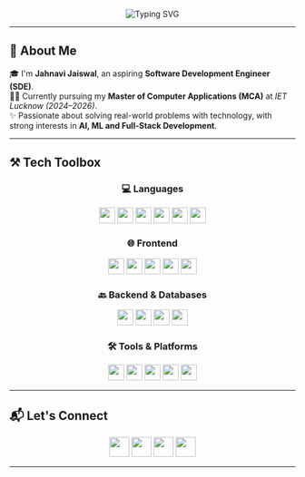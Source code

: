 
<p align="center">
  <img src="https://readme-typing-svg.herokuapp.com?font=Fira+Code&weight=630&duration=4000&pause=1000&color=00F5FF&center=true&vCenter=true&width=800&lines=Hey+there!+I'm+Jahnavi+Jaiswal+👋;Software+Developer💻+%7C+AI+Enthusiast+🤖;Exploring+AI+%2B+Full+Stack+Development" alt="Typing SVG" />
</p>

---

## 🧠 About Me 

🎓 I'm **Jahnavi Jaiswal**, an aspiring **Software Development Engineer (SDE)**.  
👩‍💻 Currently pursuing my **Master of Computer Applications (MCA)** at *IET Lucknow (2024–2026)*.  
✨ Passionate about solving real-world problems with technology, with strong interests in **AI, ML and Full-Stack Development**.  


---

## ⚒️ Tech Toolbox

<div align="center">
  
### 💻 Languages  
<img src="https://img.shields.io/badge/C-00599C?style=for-the-badge&logo=c&logoColor=white" height="28" />
<img src="https://img.shields.io/badge/C++-00599C?style=for-the-badge&logo=cplusplus&logoColor=white" height="28" />
<img src="https://img.shields.io/badge/Java-007396?style=for-the-badge&logo=java&logoColor=white" height="28" />
<img src="https://img.shields.io/badge/Python-3776AB?style=for-the-badge&logo=python&logoColor=white" height="28" />
<img src="https://img.shields.io/badge/C%23-239120?style=for-the-badge&logo=c-sharp&logoColor=white" height="28" />
<img src="https://img.shields.io/badge/JavaScript-F7DF1E?style=for-the-badge&logo=javascript&logoColor=black" height="28" />


### 🌐 Frontend  

<img src="https://img.shields.io/badge/HTML5-E34F26?style=for-the-badge&logo=html5&logoColor=white" height="28" />
<img src="https://img.shields.io/badge/CSS3-1572B6?style=for-the-badge&logo=css3&logoColor=white" height="28" />
<img src="https://img.shields.io/badge/React-20232A?style=for-the-badge&logo=react&logoColor=61DAFB" height="28" />
<img src="https://img.shields.io/badge/TailwindCSS-38B2AC?style=for-the-badge&logo=tailwind-css&logoColor=white" height="28" />
<img src="https://img.shields.io/badge/Bootstrap-7952B3?style=for-the-badge&logo=bootstrap&logoColor=white" height="28" />

### 🔙 Backend & Databases  
<img src="https://img.shields.io/badge/Node.js-339933?style=for-the-badge&logo=node.js&logoColor=white" height="28" />
<img src="https://img.shields.io/badge/Express.js-000000?style=for-the-badge&logo=express&logoColor=white" height="28" />
<img src="https://img.shields.io/badge/MongoDB-47A248?style=for-the-badge&logo=mongodb&logoColor=white" height="28" />
<img src="https://img.shields.io/badge/MySQL-005C84?style=for-the-badge&logo=mysql&logoColor=white" height="28" />

### 🛠️ Tools & Platforms  
<img src="https://img.shields.io/badge/Git-F05032?style=for-the-badge&logo=git&logoColor=white" height="28" />
<img src="https://img.shields.io/badge/GitHub-181717?style=for-the-badge&logo=github&logoColor=white" height="28" />
<img src="https://img.shields.io/badge/VS_Code-007ACC?style=for-the-badge&logo=visual-studio-code&logoColor=white" height="28" />
<img src="https://img.shields.io/badge/Figma-F24E1E?style=for-the-badge&logo=figma&logoColor=white" height="28" />
<img src="https://img.shields.io/badge/WordPress-21759B?style=for-the-badge&logo=wordpress&logoColor=white" height="28" />

</div>

---




## 📬 Let's Connect

<div align="center">
  <a href="mailto:jaiswaljahnavi0@gmail.com"><img src="https://img.shields.io/badge/Email-Say%20Hi-D14836?style=for-the-badge&logo=gmail&logoColor=white" height="35"/></a>
  <a href="https://linkedin.com/in/jahnavi-jaiswal/" target="_blank"><img src="https://img.shields.io/badge/LinkedIn-Jahnavi-0A66C2?style=for-the-badge&logo=linkedin&logoColor=white" height="35"/></a>
  <a href="https://github.com/JahnaviJais" target="_blank"><img src="https://img.shields.io/badge/GitHub-Profile-181717?style=for-the-badge&logo=github&logoColor=white" height="35"/></a>
  <a href="https://your-portfolio-url.com" target="_blank"><img src="https://img.shields.io/badge/Portfolio-Website-34D399?style=for-the-badge&logo=vercel&logoColor=white" height="35"/></a>
</div>

---

